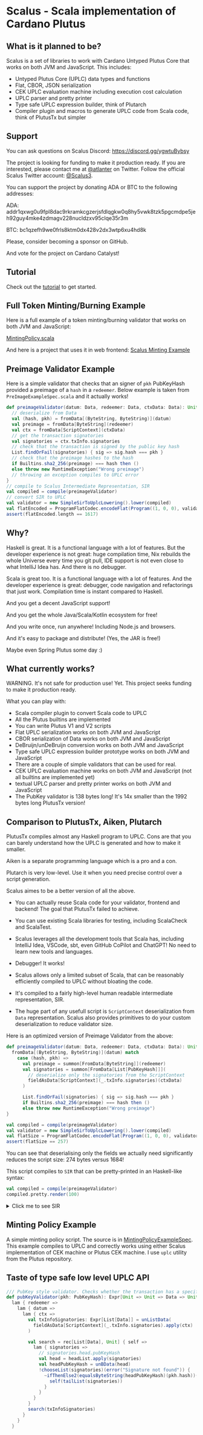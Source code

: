 # Scalus - Scala implementation of Cardano Plutus

## What is it planned to be?

Scalus is a set of libraries to work with Cardano Untyped Plutus Core that works on both JVM and JavaScript.
This includes:

- Untyped Plutus Core (UPLC) data types and functions
- Flat, CBOR, JSON serialization
- CEK UPLC evaluation machine including execution cost calculation
- UPLC parser and pretty printer
- Type safe UPLC expression builder, think of Plutarch
- Compiler plugin and macros to generate UPLC code from Scala code, think of PlutusTx but simpler

## Support

You can ask questions on Scalus Discord: https://discord.gg/ygwtuBybsy

The project is looking for funding to make it production ready. 
If you are interested, please contact me at [@atlanter](https://twitter.com/atlanter) on Twitter.
Follow the official Scalus Twitter account: [@Scalus3](https://twitter.com/Scalus3).

You can support the project by donating ADA or BTC to the following addresses:

ADA: addr1qxwg0u9fpl8dac9rkramkcgzerjsfdlqgkw0q8hy5vwk8tzk5pgcmdpe5jeh92guy4mke4zdmagv228nucldzxv95clqe35r3m

BTC: bc1qzefh9we0frls8ktm0dx428v2dx3wtp6xu4hd8k

Please, consider becoming a sponsor on GitHub. 

And vote for the project on Cardano Catalyst!

## Tutorial

Check out the [tutorial](Tutorial.md) to get started.

## Full Token Minting/Burning Example

Here is a full example of a token minting/burning validator that works on both JVM and JavaScript:

[MintingPolicy.scala](https://github.com/nau/scalus/blob/master/shared/src/main/scala/scalus/examples/MintingPolicy.scala)

And here is a project that uses it in web frontend:
[Scalus Minting Example](https://github.com/nau/scalus/tree/master/examples-js)

## Preimage Validator Example

Here is a simple validator that checks that an signer of `pkh` PubKeyHash provided a preimage of a `hash` in a `redeemer`.
Below example is taken from `PreImageExampleSpec.scala` and it actually works!

```scala
def preimageValidator(datum: Data, redeemer: Data, ctxData: Data): Unit = {
  // deserialize from Data
  val (hash, pkh) = fromData[(ByteString, ByteString)](datum)
  val preimage = fromData[ByteString](redeemer)
  val ctx = fromData[ScriptContext](ctxData)
  // get the transaction signatories
  val signatories = ctx.txInfo.signatories
  // check that the transaction is signed by the public key hash
  List.findOrFail(signatories) { sig => sig.hash === pkh }
  // check that the preimage hashes to the hash
  if Builtins.sha2_256(preimage) === hash then ()
  else throw new RuntimeException("Wrong preimage")
  // throwing an exception compiles to UPLC error
}
// compile to Scalus Intermediate Representation, SIR
val compiled = compile(preimageValidator)
// convert SIR to UPLC
val validator = new SimpleSirToUplcLowering().lower(compiled)
val flatEncoded = ProgramFlatCodec.encodeFlat(Program((1, 0, 0), validator))
assert(flatEncoded.length == 1617)
```

## Why?

Haskell is great. It is a functional language with a lot of features.
But the developer experience is not great: huge compilation time, Nix rebuilds the whole Universe every time you git
pull, IDE support is not even close to what IntelliJ Idea has.
And there is no debugger.

Scala is great too. It is a functional language with a lot of features.
And the developer experience is great: debugger, code navigation and refactorings that just work.
Compilation time is instant compared to Haskell.

And you get a decent JavaScript support!

And you get the whole Java/Scala/Kotlin ecosystem for free!

And you write once, run anywhere! Including Node.js and browsers.

And it's easy to package and distribute! (Yes, the JAR is free!)

Maybe even Spring Plutus some day :)

## What currently works?

WARNING. It's not safe for production use! Yet.
This project seeks funding to make it production ready.

What you can play with:

- Scala compiler plugin to convert Scala code to UPLC
- All the Plutus builtins are implemented
- You can write Plutus V1 and V2 scripts
- Flat UPLC serialization works on both JVM and JavaScript
- CBOR serialization of Data works on both JVM and JavaScript
- DeBruijn/unDeBruijn conversion works on both JVM and JavaScript
- Type safe UPLC expression builder prototype works on both JVM and JavaScript
- There are a couple of simple validators that can be used for real.
- CEK UPLC evaluation machine works on both JVM and JavaScript (not all builtins are implemented yet)
- textual UPLC parser and pretty printer works on both JVM and JavaScript
- The PubKey validator is 138 bytes long! It's 14x smaller than the 1992 bytes long PlutusTx version!

## Comparison to PlutusTx, Aiken, Plutarch

PlutusTx compiles almost any Haskell program to UPLC.
Cons are that you can barely understand how the UPLC is generated and how to make it smaller.

Aiken is a separate programming language which is a pro and a con.

Plutarch is very low-level. Use it when you need precise control over a script generation.

Scalus aimes to be a better version of all the above.

- You can actually reuse Scala code for your validator, frontend and backend! The goal that PlutusTx failed to achieve.

- You can use existing Scala libraries for testing, including ScalaCheck and ScalaTest.

- Scalus leverages all the development tools that Scala has, including IntelliJ Idea, VSCode, sbt, even GitHub CoPilot and ChatGPT! No need to learn new tools and languages.

- Debugger! It works!

- Scalus allows only a limited subset of Scala, that can be reasonably efficiently
compiled to UPLC without bloating the code.

- It's compiled to a fairly high-level human readable intermediate representation, SIR.

- The huge part of any usefull script is `ScriptContext` deserialization from `Data` representation.
Scalus also provides primitives to do your custom deserialization to reduce validator size.

Here is an optimized version of Preimage Validator from the above:

```scala
def preimageValidator(datum: Data, redeemer: Data, ctxData: Data): Unit = {
  fromData[(ByteString, ByteString)](datum) match
    case (hash, pkh) =>
      val preimage = summon[FromData[ByteString]](redeemer)
      val signatories = summon[FromData[List[PubKeyHash]]](
        // deserialize only the signatories from the ScriptContext
        fieldAsData[ScriptContext](_.txInfo.signatories)(ctxData)
      )

      List.findOrFail(signatories) { sig => sig.hash === pkh }
      if Builtins.sha2_256(preimage) === hash then ()
      else throw new RuntimeException("Wrong preimage")
}

val compiled = compile(preimageValidator)
val validator = new SimpleSirToUplcLowering().lower(compiled)
val flatSize = ProgramFlatCodec.encodeFlat(Program((1, 0, 0), validator)).length
assert(flatSize == 257)
```

You can see that deserialising only the fields we actually need significantly reduces the script size:
274 bytes versus 1684!

This script compiles to `SIR` that can be pretty-printed in an Haskell-like syntax:

```scala
val compiled = compile(preimageValidator)
compiled.pretty.render(100)
```

<details>
  <summary>Click me to see SIR</summary>

```ocaml
data Tuple2 = Tuple2(_1, _2)
data List = Cons(head, tail) | Nil
data PubKeyHash = PubKeyHash(hash)
fun scalus.uplc.FromDataInstances$.unsafeTupleFromData fromA fromB d =
    let pair = unConstrData(d) in
    let args = sndPair(pair) in
    Tuple2(fromA(headList(args)), fromB(headList(tailList(args))))
in fun scalus.uplc.FromDataInstances$.given_FromData_ByteString d = unBData(d)
in fun scalus.uplc.FromDataInstances$.ListFromData evidence$1 d =
       let ls = unListData(d) in
       fun loop ls =
           if nullList(ls) then Nil() else Cons(evidence$1(headList(ls)), loop(tailList(ls)))
       in loop(ls)
in fun scalus.ledger.api.v1.FromDataInstances$.fromDataPubKeyHash d =
       let hash = scalus.uplc.FromDataInstances$.given_FromData_ByteString(d) in
       PubKeyHash(hash)
in fun scalus.prelude.List$.findOrFail lst p =
       match lst with
         case Cons(head, tail) -> if p(head) then head else scalus.prelude.List$.findOrFail(tail, p)
         case Nil -> ERROR 'Not found'
in fun scalus.prelude.Prelude$.given_Eq_ByteString x y = equalsByteString(x, y)
in fun scalus.OptimizedPreimageValidator$.preimageValidator datum redeemer ctxData =
       match scalus.uplc.FromDataInstances$.unsafeTupleFromData(
         scalus.uplc.FromDataInstances$.given_FromData_ByteString,
         scalus.uplc.FromDataInstances$.given_FromData_ByteString,
         datum
       ) with
         case Tuple2(hash, pkh) ->
           let preimage = scalus.uplc.FromDataInstances$.given_FromData_ByteString(redeemer) in
           let signatories =
             scalus.uplc.FromDataInstances$.ListFromData(
               {λ d -> scalus.ledger.api.v1.FromDataInstances$.fromDataPubKeyHash(d) },
               let d$proxy1 = headList(sndPair(unConstrData(ctxData))) in
               headList(
                 tailList(
                   tailList(
                     tailList(
                       tailList(tailList(tailList(tailList(sndPair(unConstrData(d$proxy1))))))
                     )
                   )
                 )
               )
             )
           in
           let _ =
             scalus.prelude.List$.findOrFail(
               signatories,
               {λ sig -> scalus.prelude.Prelude$.given_Eq_ByteString(sig({λ hash -> hash }), pkh) }
             )
           in
           if
               let x$proxy1 = sha2_256(preimage) in
               scalus.prelude.Prelude$.given_Eq_ByteString(x$proxy1, hash) then ()
           else
               ERROR 'Wrong preimage'
in scalus.OptimizedPreimageValidator$.preimageValidator
```

</details>

## Minting Policy Example

A simple minting policy script. The source is in [MintingPolicyExampleSpec](https://github.com/nau/scalus/blob/master/shared/src/main/scala/scalus/examples/MintingPolicy.scala).
This example compiles to UPLC and correctly works using either Scalus implementation of CEK machine or Plutus CEK machine.
I use `uplc` utility from the Plutus repository.

## Taste of type safe low level UPLC API

```scala
/// PubKey style validator. Checks whether the transaction has a specific signature
def pubKeyValidator(pkh: PubKeyHash): Expr[Unit => Unit => Data => Unit] =
  lam { redeemer =>
    lam { datum =>
      lam { ctx =>
        val txInfoSignatories: Expr[List[Data]] = unListData(
          fieldAsData[ScriptContext](_.txInfo.signatories).apply(ctx)
        )

        val search = rec[List[Data], Unit] { self =>
          lam { signatories =>
            // signatories.head.pubKeyHash
            val head = headList.apply(signatories)
            val headPubKeyHash = unBData(head)
            !chooseList(signatories)(error("Signature not found")) {
              ~ifThenElse2(equalsByteString(headPubKeyHash)(pkh.hash))(()) {
                self(tailList(signatories))
              }
            }
          }
        }
        search(txInfoSignatories)
      }
    }
  }
```
